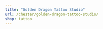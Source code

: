 ```yaml
---
title: "Golden Dragon Tattoo Studio"
url: /chester/golden-dragon-tattoo-studio/
shop: tattoo
---
```

